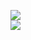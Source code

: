 [![](https://img.shields.io/badge/Made%20With-Github%20Spray-lightgrey.svg?style=for-the-badge&logo=github)](https://github.com/Annihil/github-spray#11108)  
[![](https://i.imgur.com/2DrTn0Z.gif)](https://github.com/Annihil/github-spray)